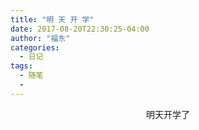 ```yaml
---
title: "明 天 开 学"
date: 2017-08-20T22:30:25-04:00
author: "福东"
categories:
  - 日记
tags:
  - 随笔
  -
---
```

<center>
明天开学了


</center>
